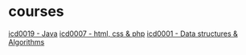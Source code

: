 # courses

[icd0019 - Java](https://bitbucket.org/kmulle23ico/icd0019/src/master/)
[icd0007 - html, css & php](https://bitbucket.org/kmulle23ico/icd0007/src/main/)
[icd0001 - Data structures & Algorithms](https://bitbucket.org/kmulle23ico/workspace/projects/IC2)
